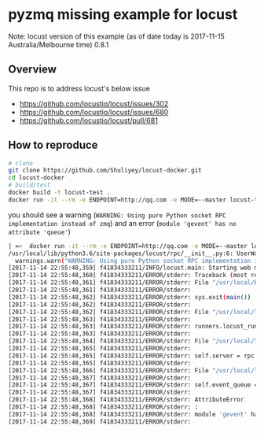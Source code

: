 # pyzmq missing example for locust
Note: locust version of this example (as of date today is 2017-11-15 Australia/Melbourne time) 0.8.1

## Overview
This repo is to address locust's below issue

* https://github.com/locustio/locust/issues/302
* https://github.com/locustio/locust/issues/680
* https://github.com/locustio/locust/pull/681

## How to reproduce

```bash
# clone
git clone https://github.com/Shuliyey/locust-docker.git
cd locust-docker
# build/test
docker build -t locust-test .
docker run -it --rm -e ENDPOINT=http://qq.com -e MODE=--master locust-test 
```

you should see a warning (`WARNING: Using pure Python socket RPC implementation instead of zmq`) and an error (`module 'gevent' has no attribute 'queue'`)

```bash
| =>  docker run -it --rm -e ENDPOINT=http://qq.com -e MODE=--master locust-test
/usr/local/lib/python3.6/site-packages/locust/rpc/__init__.py:6: UserWarning: WARNING: Using pure Python socket RPC implementation instead of zmq. If running in distributed mode, this could cause a performance decrease. We recommend you to install the pyzmq python package when running in distributed mode.
  warnings.warn("WARNING: Using pure Python socket RPC implementation instead of zmq. If running in distributed mode, this could cause a performance decrease. We recommend you to install the pyzmq python package when running in distributed mode.")
[2017-11-14 22:55:48,359] f41834333211/INFO/locust.main: Starting web monitor at *:8089
[2017-11-14 22:55:48,360] f41834333211/ERROR/stderr: Traceback (most recent call last):
[2017-11-14 22:55:48,361] f41834333211/ERROR/stderr: File "/usr/local/bin/locust", line 11, in <module>
[2017-11-14 22:55:48,361] f41834333211/ERROR/stderr: 
[2017-11-14 22:55:48,362] f41834333211/ERROR/stderr: sys.exit(main())
[2017-11-14 22:55:48,362] f41834333211/ERROR/stderr: 
[2017-11-14 22:55:48,362] f41834333211/ERROR/stderr: File "/usr/local/lib/python3.6/site-packages/locust/main.py", line 439, in main
[2017-11-14 22:55:48,363] f41834333211/ERROR/stderr: 
[2017-11-14 22:55:48,363] f41834333211/ERROR/stderr: runners.locust_runner = MasterLocustRunner(locust_classes, options)
[2017-11-14 22:55:48,363] f41834333211/ERROR/stderr: 
[2017-11-14 22:55:48,364] f41834333211/ERROR/stderr: File "/usr/local/lib/python3.6/site-packages/locust/runners.py", line 247, in __init__
[2017-11-14 22:55:48,365] f41834333211/ERROR/stderr: 
[2017-11-14 22:55:48,365] f41834333211/ERROR/stderr: self.server = rpc.Server(self.master_bind_host, self.master_bind_port)
[2017-11-14 22:55:48,365] f41834333211/ERROR/stderr: 
[2017-11-14 22:55:48,366] f41834333211/ERROR/stderr: File "/usr/local/lib/python3.6/site-packages/locust/rpc/socketrpc.py", line 74, in __init__
[2017-11-14 22:55:48,367] f41834333211/ERROR/stderr: 
[2017-11-14 22:55:48,367] f41834333211/ERROR/stderr: self.event_queue = gevent.queue.Queue()
[2017-11-14 22:55:48,367] f41834333211/ERROR/stderr: 
[2017-11-14 22:55:48,368] f41834333211/ERROR/stderr: AttributeError
[2017-11-14 22:55:48,368] f41834333211/ERROR/stderr: :
[2017-11-14 22:55:48,368] f41834333211/ERROR/stderr: module 'gevent' has no attribute 'queue'
[2017-11-14 22:55:48,369] f41834333211/ERROR/stderr:
```
